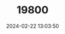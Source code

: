 ---
title: "19800"
category: "Saccolaimus mixtus"
draft: false
date: 2024-02-22 13:03:50
languages:
  English: ["Cape York Sheath-tailed Bat", "Papuan Sheath-tailed Bat"]
---